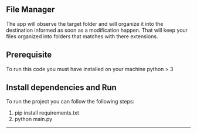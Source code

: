## File Manager

The app will observe the target folder and will organize it into the destination informed as soon as a modification happen.
That will keep your files organized into folders that matches with there extensions.

## Prerequisite

To run this code you must have installed on your machine python > 3

## Install dependencies and Run

To run the project you can follow the following steps:

1. pip install requirements.txt 
2. python main.py
---
